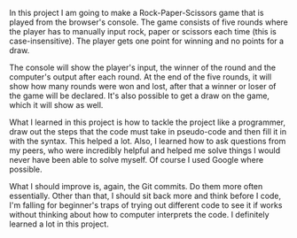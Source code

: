 In this project I am going to make a Rock-Paper-Scissors game that is played from the browser's console. The game consists of five rounds where the player has to manually input rock, paper or scissors each time (this is case-insensitive). The player gets one point for winning and no points for a draw. 

The console will show the player's input, the winner of the round and the computer's output after each round. At the end of the five rounds, it will show how many rounds were won and lost, after that a winner or loser of the game will be declared. It's also possible to get a draw on the game, which it will show as well.

What I learned in this project is how to tackle the project like a programmer, draw out the steps that the code must take in pseudo-code and then fill it in with the syntax. This helped a lot. Also, I learned how to ask questions from my peers, who were incredibly helpful and helped me solve things I would never have been able to solve myself. Of course I used Google where possible.

What I should improve is, again, the Git commits. Do them more often essentially. Other than that, I should sit back more and think before I code, I'm falling for beginner's traps of trying out different code to see it if works without thinking about how to computer interprets the code. I definitely learned a lot in this project.